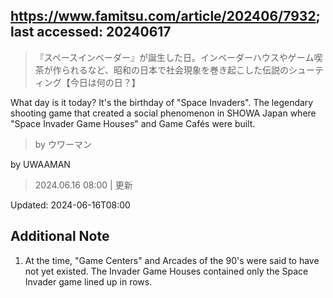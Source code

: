 ## https://www.famitsu.com/article/202406/7932; last accessed: 20240617

> 『スペースインベーダー』が誕生した日。インベーダーハウスやゲーム喫茶が作られるなど、昭和の日本で社会現象を巻き起こした伝説のシューティング【今日は何の日？】

What day is it today? It's the birthday of "Space Invaders". The legendary shooting game that created a social phenomenon in SHOWA Japan where "Space Invader Game Houses" and Game Cafés were built.

> by ウワーマン

by UWAAMAN

> 2024.06.16 08:00 | 更新

Updated: 2024-06-16T08:00 

## Additional Note

1) At the time, "Game Centers" and Arcades of the 90's were said to have not yet existed. The Invader Game Houses contained only the Space Invader game lined up in rows.